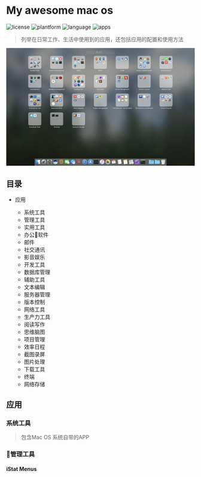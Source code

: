# My awesome mac os

![license](https://img.shields.io/packagist/l/doctrine/orm.svg)
![plantform](https://img.shields.io/badge/plantform-mac-ff69b4.svg)
![language](https://img.shields.io/badge/language-中文-orange.svg)
![apps](https://img.shields.io/badge/apps-87-yellowgreen.svg)

> 列举在日常工作、生活中使用到的应用，还包括应用的配置和使用方法

![my-awesome-mac-os](./imgs/launchpad.png)


## 目录

* 应用

    * 系统工具
    * 管理工具
    * 实用工具
    * 办公软件
    * 邮件
    * 社交通讯
    * 影音娱乐
    * 开发工具
    * 数据库管理
    * 辅助工具
    * 文本编辑
    * 服务器管理
    * 版本控制
    * 网络工具
    * 生产力工具
    * 阅读写作
    * 思维脑图
    * 项目管理
    * 效率日程
    * 截图录屏
    * 图片处理
    * 下载工具
    * 终端
    * 网络存储

## 应用

### 系统工具

> 包含Mac OS 系统自带的APP

### 管理工具

#### iStat Menus



